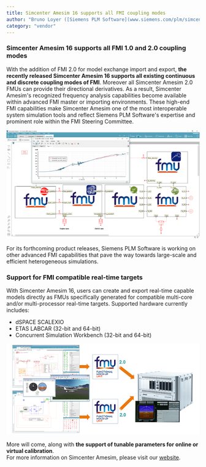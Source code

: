 ```yaml
---
title: Simcenter Amesim 16 supports all FMI coupling modes
author: "Bruno Loyer ([Siemens PLM Software](www.siemens.com/plm/simcenter-amesim ))"
category: "vendor"
---
```


### Simcenter Amesim 16 supports all FMI 1.0 and 2.0 coupling modes
With the addition of FMI 2.0 for model exchange import and export, 
**the recently released Simcenter Amesim 16 supports all existing continuous and discrete coupling modes of FMI**. 
Moreover all Simcenter Amesim 2.0 FMUs can provide their directional derivatives. 
As a result, Simcenter Amesim's recognized frequency analysis capabilities become available 
within advanced FMI master or importing environments. These high-end FMI capabilities 
make Simcenter Amesim one of the most interoperable system simulation tools and reflect 
Siemens PLM Software's expertise and prominent role within the FMI Steering Committee. 

![](Simcenter-Amesim-FMI.png)

For its forthcoming product releases, Siemens PLM Software is working on other advanced FMI capabilities that pave the way towards large-scale and efficient heterogeneous simulations. 

### Support for FMI compatible real-time targets
With Simcenter Amesim 16, users can create and export real-time capable models directly as FMUs
specifically generated for compatible multi-core and/or multi-processor real-time targets. Supported hardware currently includes:

* dSPACE SCALEXIO
* ETAS LABCAR (32-bit and 64-bit)
* Concurrent Simulation Workbench (32-bit and 64-bit)

![](Simcenter-Amesim-FMI2.png)

More will come, along with **the support of tunable parameters for online or virtual calibration**.  
For more information on Simcenter Amesim, please visit our [website]( https://www.siemens.com/plm/simcenter-amesim ).
